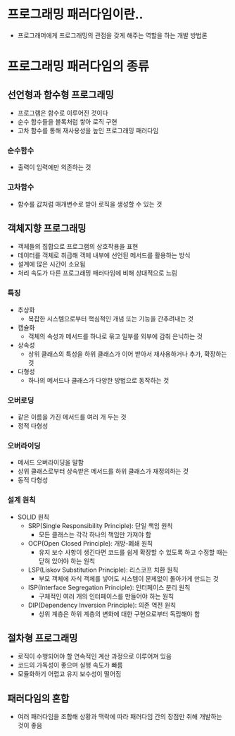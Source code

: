 # 프로그래밍 패러다임이란..
- 프로그래머에게 프로그래밍의 관점을 갖게 해주는 역할을 하는 개발 방법론

# 프로그래밍 패러다임의 종류
## 선언형과 함수형 프로그래밍
- 프로그램은 함수로 이루어진 것이다
- 순수 함수들을 블록처럼 쌓아 로직 구현
- 고차 함수를 통해 재사용성을 높인 프로그래밍 패러다임
### 순수함수
- 출력이 입력에만 의존하는 것
### 고차함수
- 함수를 값처럼 매개변수로 받아 로직을 생성할 수 있는 것

## 객체지향 프로그래밍
- 객체들의 집합으로 프로그램의 상호작용을 표현
- 데이터를 객체로 취급해 객체 내부에 선언된 메서드를 활용하는 방식
- 설계에 많은 시간이 소요됨
- 처리 속도가 다른 프로그래밍 패러다임에 비해 상대적으로 느림
### 특징
- 추상화
  - 복잡한 시스템으로부터 핵심적인 개념 또는 기능을 간추려내는 것
- 캡슐화
  - 객체의 속성과 메서드를 하나로 묶고 일부를 외부에 감춰 은닉하는 것
- 상속성
  - 상위 클래스의 특성을 하위 클래스가 이어 받아서 재사용하거나 추가, 확장하는 것
- 다형성
  - 하나의 메서드나 클래스가 다양한 방법으로 동작하는 것

### 오버로딩
- 같은 이름을 가진 메서드를 여러 개 두는 것
- 정적 다형성

### 오버라이딩
- 메서드 오버라이딩을 말함
- 상위 클래스로부터 상속받은 메서드를 하위 클래스가 재정의하는 것
- 동적 다형성

### 설계 원칙
- SOLID 원칙
  - SRP(Single Responsibility Principle): 단일 책임 원칙
    - 모든 클래스는 각각 하나의 책임만 가져야 함
  - OCP(Open Closed Principle): 개방-폐쇄 원칙
    - 유지 보수 사항이 생긴다면 코드를 쉽게 확장할 수 있도록 하고 수정할 때는 닫혀 있어야 하는 원칙
  - LSP(Liskov Substitution Principle): 리스코프 치환 원칙
    - 부모 객체에 자식 객체를 넣어도 시스템이 문제없이 돌아가게 만드는 것
  - ISP(Interface Segregation Principle): 인터페이스 분리 원칙
    - 구체적인 여러 개의 인터페이스를 만들어야 하는 원칙
  - DIP(Dependency Inversion Principle): 의존 역전 원칙
    - 상위 계층은 하위 계층의 변화에 대한 구현으로부터 독립해야 함

## 절차형 프로그래밍
- 로직이 수행되어야 할 연속적인 계산 과정으로 이루어져 있음
- 코드의 가독성이 좋으며 실행 속도가 빠름
- 모듈화하기 어렵고 유지 보수성이 떨어짐

## 패러다임의 혼합
- 여러 패러다임을 조합해 상황과 맥락에 따라 패러다임 간의 장점만 취해 개발하는 것이 좋음
